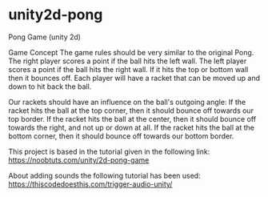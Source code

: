 # unity2d-pong
Pong Game (unity 2d)

Game Concept
The game rules should be very similar to the original Pong. The right player scores a point if the ball hits the left wall. The left player scores a point if the ball hits the right wall. If it hits the top or bottom wall then it bounces off. Each player will have a racket that can be moved up and down to hit back the ball.

Our rackets should have an influence on the ball's outgoing angle:
If the racket hits the ball at the top corner, then it should bounce off towards our top border.
If the racket hits the ball at the center, then it should bounce off towards the right, and not up or down at all.
If the racket hits the ball at the bottom corner, then it should bounce off towards our bottom border.

This project is based in the tutorial given in the following link:
https://noobtuts.com/unity/2d-pong-game

About adding sounds the following tutorial has been used:
https://thiscodedoesthis.com/trigger-audio-unity/
